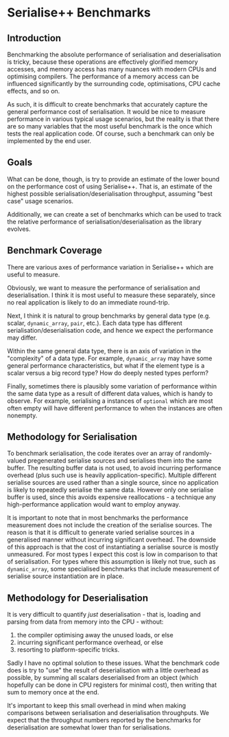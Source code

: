 # Serialise++ Benchmarks

## Introduction

Benchmarking the absolute performance of serialisation and deserialisation is tricky, because these operations are effectively glorified memory accesses, and memory access has many nuances with modern CPUs and optimising compilers. The performance of a memory access can be influenced significantly by the surrounding code, optimisations, CPU cache effects, and so on.

As such, it is difficult to create benchmarks that accurately capture the general performance cost of serialisation. It would be nice to measure performance in various typical usage scenarios, but the reality is that there are so many variables that the most useful benchmark is the once which tests the real application code. Of course, such a benchmark can only be implemented by the end user.

## Goals

What can be done, though, is try to provide an estimate of the lower bound on the performance cost of using Serialise++. That is, an estimate of the highest possible serialisation/deserialisation throughput, assuming "best case" usage scenarios.

Additionally, we can create a set of benchmarks which can be used to track the relative performance of serialisation/deserialisation as the library evolves.

## Benchmark Coverage

There are various axes of performance variation in Serialise++ which are useful to measure.

Obviously, we want to measure the performance of serialisation and deserialisation. I think it is most useful to measure these separately, since no real application is likely to do an immediate round-trip.

Next, I think it is natural to group benchmarks by general data type (e.g. scalar, `dynamic_array`, `pair`, etc.). Each data type has different serialisation/deserialisation code, and hence we expect the performance may differ.  

Within the same general data type, there is an axis of variation in the "complexity" of a data type. For example, `dynamic_array` may have some general performance characteristics, but what if the element type is a scalar versus a big record type? How do deeply nested types perform?

Finally, sometimes there is plausibly some variation of performance within the same data type as a result of different data values, which is handy to observe. For example, serialising a instances of `optional` which are most often empty will have different performance to when the instances are often nonempty.

## Methodology for Serialisation

To benchmark serialisation, the code iterates over an array of randomly-valued pregenerated serialise sources and serialises them into the same buffer. The resulting buffer data is not used, to avoid incurring performance overhead (plus such use is heavily application-specific). Multiple different serialise sources are used rather than a single source, since no application is likely to repeatedly serialise the same data. However only one serialise buffer is used, since this avoids expensive reallocations - a technique any high-performance application would want to employ anyway.

It is important to note that in most benchmarks the performance measurement does not include the creation of the serialise sources. The reason is that it is difficult to generate varied serialise sources in a generalised manner without incurring significant overhead. The downside of this approach is that the cost of instantiating a serialise source is mostly unmeasured. For most types I expect this cost is low in comparison to that of serialisation. For types where this assumption is likely not true, such as `dynamic_array`, some specialised benchmarks that include measurement of serialise source instantiation are in place.

## Methodology for Deserialisation

It is very difficult to quantify *just* deserialisation - that is, loading and parsing from data from memory into the CPU - without:

1. the compiler optimising away the unused loads, or else
2. incurring significant performance overhead, or else
3. resorting to platform-specific tricks.

Sadly I have no optimal solution to these issues. What the benchmark code does is try to "use" the result of deserialisation with a little overhead as possible, by summing all scalars deserialised from an object (which hopefully can be done in CPU registers for minimal cost), then writing that sum to memory once at the end.

It's important to keep this small overhead in mind when making comparisons between serialisation and deserialisation throughputs. We expect that the throughput numbers reported by the benchmarks for deserialisation are somewhat lower than for serialisations.
